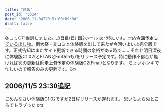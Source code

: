 ```yaml
---
title: "速報"
post_id: "3524"
date: "2006-11-04T20:53:00+09:00"
draft: false
---
```



冬コミC71当選しました。_3日目(日) 西2ホール あ-65a_です。[一応今回予定している出し物](/!/thC/)。例大祭・夏コミと体験版を出して来たが今回いよいよ完全版です。正式告知はまたサイト更新できる時間の余裕がある時で…… それと明日深夜に体験版C1.02(とFLANとEmDnhも)をリリース予定です。特に動作不都合が無ければ次の更新は師走上旬予定の体験版C2(Final)となります。 ちょいホンキで忙しいので報告のみの更新です。ｽﾏｿ
## 2006/11/5 23:30追記
ごめんなさい体験版C1.02ですが2日程リリースが遅れます。 思いもよらぬところでトラブった orz
